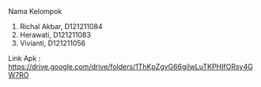 Nama Kelompok 
1. Richal Akbar, D121211084
2. Herawati, D121211083
3. Vivianti, D121211056

Link Apk : https://drive.google.com/drive/folders/1ThKpZgyG66gilwLuTKPHIfORsy4GW7RO
